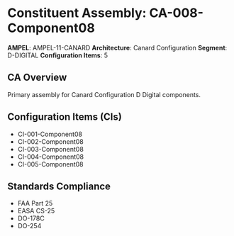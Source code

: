 # Constituent Assembly: CA-008-Component08

**AMPEL**: AMPEL-11-CANARD
**Architecture**: Canard Configuration
**Segment**: D-DIGITAL
**Configuration Items**: 5

## CA Overview
Primary assembly for Canard Configuration D Digital components.

## Configuration Items (CIs)
- CI-001-Component08
- CI-002-Component08
- CI-003-Component08
- CI-004-Component08
- CI-005-Component08

## Standards Compliance
- FAA Part 25
- EASA CS-25
- DO-178C
- DO-254
